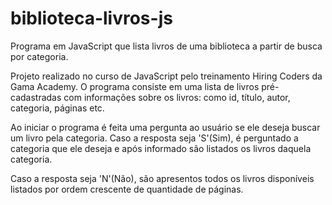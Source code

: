 # biblioteca-livros-js
Programa em JavaScript que lista livros de uma biblioteca a partir de busca por categoria.  

Projeto realizado no curso de JavaScript pelo treinamento Hiring Coders da Gama Academy. 
O programa consiste em uma lista de livros pré-cadastradas com informações sobre os livros: como id, título, autor, categoria, páginas etc.

Ao iniciar o programa é feita uma pergunta ao usuário se ele deseja buscar um livro pela categoria.
Caso a resposta seja 'S'(Sim), é perguntado a categoria que ele deseja e após informado são listados os livros daquela categoria.

Caso a resposta seja 'N'(Não), são apresentos todos os livros disponíveis listados por ordem crescente de quantidade de páginas.

